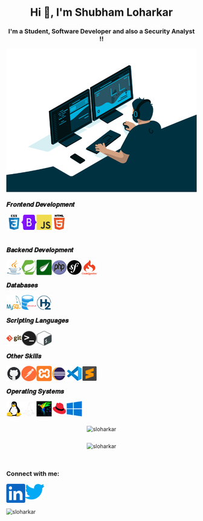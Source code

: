 <h1 align="center">Hi 👋, I'm Shubham Loharkar </h1>

<h3 align="center">I'm a Student, Software Developer and also a Security Analyst !!</h3>

<div align="center"> <img align="center" alt="coding" src="Icons/code.gif" /> </div>

<h3 align="left">𝑭𝒓𝒐𝒏𝒕𝒆𝒏𝒅 𝑫𝒆𝒗𝒆𝒍𝒐𝒑𝒎𝒆𝒏𝒕</h3>
    <!--HTML5-->
    <a href="https://www.w3schools.com/html" target="blank">
        <img alt="HTML5" width="40px" height="40px" src="Icons/HTML.png" title="HTML5" />
    </a>
    <!--CSS3-->
    <a href="https://www.w3schools.com/css" target="blank">
        <img align="left" alt="CSS3" width="40px" height="40px" src="Icons/CSS.png" title="CSS3" />
    </a>
    <!--Bootstrap-->
    <a href="https://www.w3schools.com/bootstrap" target="blank">
        <img align="left" alt="bootstrap" width="40px" height="40px" src="Icons/Bootstrap.png" title="Bootstrap" />
    </a>
    <!--Javascript-->
    <a href="https://www.w3schools.com/js/default.asp" target="blank">
        <img align="left" alt="JavaScript" width="40px" height="40px" src="Icons/Javascript.png" title="JavaScript" />
    </a>
<br></br>

<h3 align="left">𝑩𝒂𝒄𝒌𝒆𝒏𝒅 𝑫𝒆𝒗𝒆𝒍𝒐𝒑𝒎𝒆𝒏𝒕</h3>
    <!--Java-->
    <a href="https://www.javatpoint.com/java-tutorial" target="blank">
        <img align="left" alt="Java" width="40px" height="40px" src="Icons/Java.png" title="Java" />
    </a>
    <!--Spring Framework-->
    <a href="https://www.javatpoint.com/spring-boot-tutorial" target="blank">
        <img align="left" alt="Spring Boot" width="40px" height="40px" src="Icons/Spring.png" title="Spring Boot" />
    </a>  
    <!--Thymleaf Template-->
    <a href="https://www.thymeleaf.org/doc/tutorials/3.0/usingthymeleaf.html" target="blank">
        <img align="left" alt="Thymeleaf" width="40px" height="40px" src="Icons/Thymleaf.png" title="Thymeleaf Template" />
    </a>  
    <!--PHP-->
    <a href="https://www.w3schools.com/php/" target="blank">
        <img align="left" alt="PHP" width="40px" height="40px" src="Icons/PHP.png" title="PHP" />
    </a>  
    <!--PHP Frameworks-->
    <a href="https://symfony.com/" target="blank">
        <img align="left" alt="Symfony" width="40px" height="40px" src="Icons/Symfony.png" title="Symfony" />
    </a>  
    <a href="https://codeigniter.com/" target="blank">
        <img align="left" alt="CodeIgniter" width="40px" height="40px" src="Icons/CodeIgniter.png" title="CodeIgniter" />
    </a>  
<br></br>

<h3 align="left">𝑫𝒂𝒕𝒂𝒃𝒂𝒔𝒆𝒔</h3>
    <!--MySQL-->
    <a href="https://www.tutorialspoint.com/mysql/index.htm" target="blank">
        <img align="left" alt="MySQL" width="40px" height="40px" src="Icons/Mysql.png" title="MySQL" />
    </a>
    <!--Oracle-->
    <a href="https://www.javatpoint.com/oracle-tutorial" target="blank">
        <img align="left" alt="Oracle" width="40px" height="40px" src="Icons/Oracle.png" title="Oracle" />
    </a>
    <!--Spring Boot H2 Database-->
    <a href="https://www.javatpoint.com/spring-boot-h2-database" target="blank">
        <img align="left" alt="H2" width="40px" height="40px" src="Icons/H2.png" title="H2" />
    </a>  
<br></br>

<h3 align="left">𝑺𝒄𝒓𝒊𝒑𝒕𝒊𝒏𝒈 𝑳𝒂𝒏𝒈𝒖𝒂𝒈𝒆𝒔</h3>
    <!--Git-->
        <img align="left" alt="Git" width="40px" height="40px" src="Icons/Git.png" title="Git" />
    <!--Terminal-->
        <img align="left" alt="Terminal" width="40px" height="40px" src="Icons/Terminal.png" />
    <!--Shell Script-->
        <img align="left" alt="Shell Script" width="40px" height="40px" src="Icons/Shell.png" />
<br></br>

<h3 align="left">𝑶𝒕𝒉𝒆𝒓 𝑺𝒌𝒊𝒍𝒍𝒔</h3>
    <!--GitHub-->
        <img align="left" alt="GitHub" width="40px" height="40px" src="Icons/Github.png" title="GitHub" />
    <!--Postman-->
        <img align="left" alt="Postman" width="40px" height="40px" src="Icons/Postman.png" title="Postman" />
    <!--Xampp-->
        <img align="left" alt="Xampp" width="40px" height="40px" src="Icons/Xampp.png" title="Xampp" />
    <!--Eclipse IDE-->
        <img align="left" alt="Eclipse" width="40px" height="40px" src="Icons/Eclipse.png" title="Eclipse IDE For Java Developer" />
    <!--Microsoft Visual Studio Code-->
        <img align="left" alt="VS Code" width="40px" height="40px" src="Icons/VS Code.png" title="Visual Studio Code" />
    <!--Sublime Text-->
        <img align="left" alt="Sublime Text" width="40px" height="40px" src="Icons/Sublime Text.png" title="Sublime Text" />
<br></br>

<h3 align="left">𝑶𝒑𝒆𝒓𝒂𝒕𝒊𝒏𝒈 𝑺𝒚𝒔𝒕𝒆𝒎𝒔</h3>
    <!--Linux-->
    <a href="https://www.linux.org/" target="blank">
        <img align="left" alt="Linux" width="40px" height="40px" src="Icons/Linux.png" title="Linux" />
    </a>
    <!--Kali Linux-->
    <a href="https://www.kali.org/" target="blank">
        <img align="left" alt="Kali Linux" width="40px" height="40px" src="Icons/Kali Linux.png" title="Kali Linux" />
    </a>
    <!--Parrot Linux-->
    <a href="https://www.parrotsec.org/" target="blank">
        <img align="left" alt="Parrot Linux" width="40px" height="40px" src="Icons/Parrot_Linux.jpg" title="Parrot Linux" />
    </a>
    <!--Red Hat Linux-->
    <a href="https://www.redhat.com/en" target="blank">
        <img align="left" alt="Red Hat" width="40px" height="40px" src="Icons/Red Hat Linux.png" title="Red Hat" />
    </a>
    <!--Microsoft Windows-->
    <a href="https://www.microsoft.com/en-in/windows" target="blank">
        <img align="left" alt="Windows" width="40px" height="40px" src="Icons/Windows.png" title="Windows 10"/>
    </a>
<br/><br/><br>

<!--![SLoharkar gitHub stats](https://github-readme-stats.vercel.app/api?username=sloharkar)-->

<div style="display: flex; justify-content: center; align-items: center; flex-direction: column;">
    <!-- GitHub profile card -->
    <p><img src="https://github-readme-stats-git-masterrstaa-rickstaa.vercel.app/api?username=sloharkar&rank_icon=github&locale=en" alt="sloharkar" /></p>
    <!-- Top languages -->
    <p><img src="https://github-readme-stats-git-masterrstaa-rickstaa.vercel.app/api/top-langs?username=sloharkar&langs_count=10&show_icons=true&locale=en&layout=compact" alt="sloharkar" /></p>
</div>


<!-- Previous Settings
<p>&nbsp;<img align="left" src="https://github-readme-stats-git-masterrstaa-rickstaa.vercel.app/api?username=sloharkar&rank_icon=github&locale=en" alt="sloharkar" /></p>

<p><img align="center" src="https://github-readme-stats-git-masterrstaa-rickstaa.vercel.app/api/top-langs?username=sloharkar&langs_count=10&show_icons=true&locale=en&layout=compact" alt="sloharkar" /></p>
-->

<br>
<h3 align="left">Connect with me:</h3>    
<p align="left">
<a href="https://www.linkedin.com/in/sloharkar" target="_blank"><img align="left" alt="linkedin" width="50px" src="Icons/linkedin.png" title="linkedin" /></a>
<a href="https://twitter.com/SLoharkar89" target="_blank"><img align="left" alt="twitter" width="50px" src="Icons/twitter.png" title="twitter" /></a>
</p>



</br><br></br>
<p align="left"> <img src="https://komarev.com/ghpvc/?username=sloharkar&label=Profile%20views&color=0e75b6&style=flat" alt="sloharkar" /> </p>


